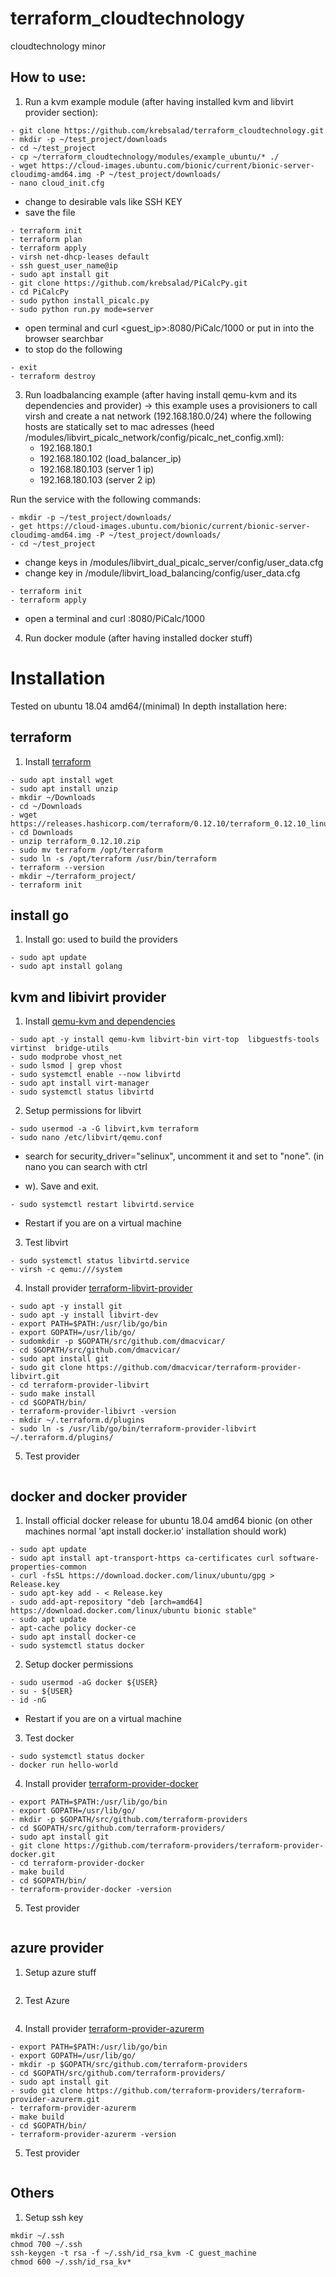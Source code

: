 # terraform_cloudtechnology
cloudtechnology minor


## How to use:

1. Run a kvm example module (after having installed kvm and libvirt provider section):
```
- git clone https://github.com/krebsalad/terraform_cloudtechnology.git
- mkdir -p ~/test_project/downloads
- cd ~/test_project
- cp ~/terraform_cloudtechnology/modules/example_ubuntu/* ./
- wget https://cloud-images.ubuntu.com/bionic/current/bionic-server-cloudimg-amd64.img -P ~/test_project/downloads/
- nano cloud_init.cfg
```
- change to desirable vals like SSH KEY
- save the file
```
- terraform init
- terraform plan
- terraform apply
- virsh net-dhcp-leases default
- ssh guest_user_name@ip
- sudo apt install git
- git clone https://github.com/krebsalad/PiCalcPy.git
- cd PiCalcPy
- sudo python install_picalc.py
- sudo python run.py mode=server
```
- open terminal and curl <guest_ip>:8080/PiCalc/1000 or put in into the browser searchbar
- to stop do the following
```
- exit
- terraform destroy
```

3. Run loadbalancing example (after having install qemu-kvm and its dependencies and provider)
-> this example uses a provisioners to call virsh and create a nat network (192.168.180.0/24) where the following hosts are statically set to mac adresses (heed /modules/libvirt_picalc_network/config/picalc_net_config.xml):
    - 192.168.180.1
    - 192.168.180.102 (load_balancer_ip)
    - 192.168.180.103 (server 1 ip)
    - 192.168.180.103 (server 2 ip)
    
Run the service with the following commands:
```
- mkdir -p ~/test_project/downloads/
- get https://cloud-images.ubuntu.com/bionic/current/bionic-server-cloudimg-amd64.img -P ~/test_project/downloads/
- cd ~/test_project
```
- change keys in /modules/libvirt_dual_picalc_server/config/user_data.cfg
- change key in /module/libvirt_load_balancing/config/user_data.cfg
```
- terraform init
- terraform apply
```
- open a terminal and curl <loadbalancer>:8080/PiCalc/1000

4. Run docker module (after having installed docker stuff)


##
#

# Installation
Tested on ubuntu 18.04 amd64/(minimal)
In depth installation here: <TODO>

## terraform
1. Install [terraform](https://www.terraform.io/downloads.html)
```
- sudo apt install wget
- sudo apt install unzip
- mkdir ~/Downloads
- cd ~/Downloads
- wget https://releases.hashicorp.com/terraform/0.12.10/terraform_0.12.10_linux_amd64.zip
- cd Downloads
- unzip terraform_0.12.10.zip
- sudo mv terraform /opt/terraform
- sudo ln -s /opt/terraform /usr/bin/terraform
- terraform --version
- mkdir ~/terraform_project/
- terraform init
```
##

## install go
1. Install go: used to build the providers
```
- sudo apt update
- sudo apt install golang
```
##


## kvm and libivirt provider
1. Install [qemu-kvm and dependencies](https://help.ubuntu.com/community/KVM/Installation)
```
- sudo apt -y install qemu-kvm libvirt-bin virt-top  libguestfs-tools virtinst  bridge-utils
- sudo modprobe vhost_net
- sudo lsmod | grep vhost
- sudo systemctl enable --now libvirtd
- sudo apt install virt-manager
- sudo systemctl status libvirtd
```

2. Setup permissions for libvirt
```
- sudo usermod -a -G libvirt,kvm terraform
- sudo nano /etc/libvirt/qemu.conf
```
- search for security_driver="selinux", uncomment it and set to "none". (in nano you can search with ctrl 
+ w). Save and exit.
```
- sudo systemctl restart libvirtd.service
```
- Restart if you are on a virtual machine

3. Test libvirt
```
- sudo systemctl status libvirtd.service
- virsh -c qemu:///system
```

4. Install provider [terraform-libvirt-provider](https://github.com/dmacvicar/terraform-provider-libvirt#installing)
```
- sudo apt -y install git
- sudo apt -y install libvirt-dev
- export PATH=$PATH:/usr/lib/go/bin
- export GOPATH=/usr/lib/go/
- sudomkdir -p $GOPATH/src/github.com/dmacvicar/
- cd $GOPATH/src/github.com/dmacvicar/
- sudo apt install git
- sudo git clone https://github.com/dmacvicar/terraform-provider-libvirt.git
- cd terraform-provider-libvirt
- sudo make install
- cd $GOPATH/bin/
- terraform-provider-libivrt -version
- mkdir ~/.terraform.d/plugins
- sudo ln -s /usr/lib/go/bin/terraform-provider-libvirt ~/.terraform.d/plugins/
```

5. Test provider  <TODO>
```
```


##

## docker and docker provider
1. Install official docker release for ubuntu 18.04 amd64 bionic (on other machines normal 'apt install docker.io' installation should work)
```
- sudo apt update
- sudo apt install apt-transport-https ca-certificates curl software-properties-common
- curl -fsSL https://download.docker.com/linux/ubuntu/gpg > Release.key
- sudo apt-key add - < Release.key
- sudo add-apt-repository "deb [arch=amd64] https://download.docker.com/linux/ubuntu bionic stable"
- sudo apt update
- apt-cache policy docker-ce
- sudo apt install docker-ce
- sudo systemctl status docker
```

2. Setup docker permissions
```
- sudo usermod -aG docker ${USER}
- su - ${USER}
- id -nG
```
- Restart if you are on a virtual machine

3. Test docker
```
- sudo systemctl status docker
- docker run hello-world
```

4. Install provider [terraform-provider-docker](https://github.com/terraform-providers/terraform-provider-docker#building-the-provider)
```
- export PATH=$PATH:/usr/lib/go/bin
- export GOPATH=/usr/lib/go/
- mkdir -p $GOPATH/src/github.com/terraform-providers
- cd $GOPATH/src/github.com/terraform-providers/
- sudo apt install git
- git clone https://github.com/terraform-providers/terraform-provider-docker.git
- cd terraform-provider-docker
- make build 
- cd $GOPATH/bin/
- terraform-provider-docker -version
```

5. Test provider <TODO>
```
```

##

## azure provider
1. Setup azure stuff
```
```

2. Test Azure
```
```

4. Install provider [terraform-provider-azurerm](https://github.com/terraform-providers/terraform-provider-azurerm)
```
- export PATH=$PATH:/usr/lib/go/bin
- export GOPATH=/usr/lib/go/
- mkdir -p $GOPATH/src/github.com/terraform-providers
- cd $GOPATH/src/github.com/terraform-providers/
- sudo apt install git
- sudo git clone https://github.com/terraform-providers/terraform-provider-azurerm.git
- terraform-provider-azurerm
- make build 
- cd $GOPATH/bin/
- terraform-provider-azurerm -version
```

5. Test provider <TODO>
```
```

##


## Others
1. Setup ssh key
```
mkdir ~/.ssh
chmod 700 ~/.ssh
ssh-keygen -t rsa -f ~/.ssh/id_rsa_kvm -C guest_machine
chmod 600 ~/.ssh/id_rsa_kv*
```
##
#
